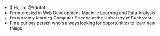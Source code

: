 - 👋 Hi, I’m @Adrifot
- I’m interested in Web Development, Machine Learning and Data Analysis
- I’m currently learning Computer Science at the University of Bucharest
- I'm a curious person who's always looking for opportunities to learn new things

